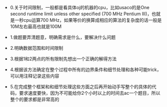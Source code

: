 * 0.关于时间限制，一般都是看具体oj的机器的cpu，比如usaco的是One second runtime limit unless other specified (700 MHz Pentium III)，也就是一秒cpu运算700 MHz，如果等价的换算成相应的算法的复杂度的话一般是10M左右最高也就是100M

* 1.做题要弄清题意，明确需求是什么，要解决什么问题

* 2.明确数据范围和时间限制

* 3.根据1和2两点的所有限制先想出一个正确的解得方法

* 4.根据该方法确定在整个过程中所有的边界条件和细节处理和各种可能trick，可以用注释记录这些内容

* 5.在完成整个框架和和细节处理这些方面之后再开始动手写整个的具体的代码，要求速度要快，因为不可能给你2个小时以上的时间去ac一个题目，所以整个的要求都是非常高的
